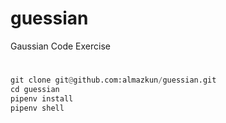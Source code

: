 # guessian
Gaussian Code Exercise


# 
```py
git clone git@github.com:almazkun/guessian.git
cd guessian
pipenv install
pipenv shell
```